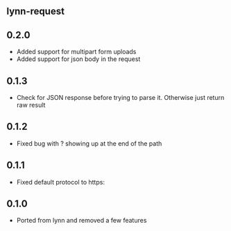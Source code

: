 ## lynn-request

## 0.2.0

- Added support for multipart form uploads
- Added support for json body in the request

## 0.1.3

- Check for JSON response before trying to parse it. Otherwise just return raw result

## 0.1.2

- Fixed bug with ? showing up at the end of the path

## 0.1.1

- Fixed default protocol to https:

## 0.1.0

- Ported from lynn and removed a few features

